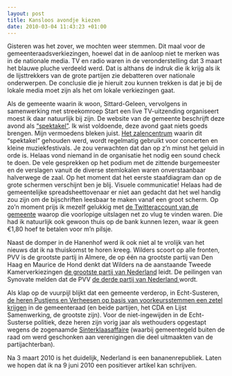 ```yaml
--- 
layout: post
title: Kansloos avondje kiezen
date: 2010-03-04 11:43:23 +01:00
---
```


Gisteren was het zover, we mochten weer stemmen. Dit maal voor de gemeenteraadsverkiezingen, hoewel dat in de aanloop niet te merken was in de nationale media. TV en radio waren in de veronderstelling dat 3 maart het blauwe pluche verdeeld werd. Dat is althans de indruk die ik krijg als ik de lijsttrekkers van de grote partijen zie debatteren over nationale onderwerpen. De conclusie die je hieruit zou kunnen trekken is dat je bij de lokale media moet zijn als het om lokale verkiezingen gaat.

Als de gemeente waarin ik woon, Sittard-Geleen, vervolgens in samenwerking met streekomroep Start een live TV-uitzending organiseert moest ik daar natuurlijk bij zijn. De website van de gemeente beschrijft deze avond als [“spektakel”](http://www.sittard-geleen.nl/content.jsp?objectid=46277 "Sittard-Geleen"). Ik wist voldoende, deze avond gaat niets goeds brengen. Mijn vermoedens bleken juist. [Het zalencentrum](http://www.hanenhof.nl/ "Hanenhof") waarin dit “spektakel” gehouden werd, wordt regelmatig gebruikt voor concerten en kleine muziekfestivals. Je zou verwachten dat dan op z’n minst het geluid in orde is. Helaas vond niemand in de organisatie het nodig een sound check te doen. De vele gesprekken op het podium met de zittende burgemeester en de verslagen vanuit de diverse stemlokalen waren onverstaanbaar halverwege de zaal. Op het moment dat het eerste staafdiagram dan op de grote schermen verschijnt ben je blij. Visuele communicatie! Helaas had de gemeentelijke spreadsheettovenaar er niet aan gedacht dat het wel handig zou zijn om de bijschriften leesbaar te maken vanaf een groot scherm. Op zo’n moment prijs ik mezelf gelukkig met [de Twitteraccount van de gemeente](http://www.twitter.com/sittardgeleen "@SittardGeleen on Twitter") waarop die voorlopige uitslagen net zo vlug te vinden waren. Die had ik natuurlijk ook gewoon thuis op de bank kunnen lezen, waar ik geen €1,80 hoef te betalen voor m’n pilsje.

Naast de domper in de Hanenhof werd ik ook niet al te vrolijk van het nieuws dat ik na thuiskomst te horen kreeg. Wilders scoort op alle fronten, PVV is de grootste partij in Almere, de op één na grootste partij van Den Haag en Maurice de Hond denkt dat Wilders na de aanstaande Tweede Kamerverkiezingen [de grootste partij van Nederland](http://www.trouw.nl/nieuws/nederland/article3004423.ece/PVV_favoriet_in_peiling_Tweede_Kamerverkiezingen.html "PVV favoriet in peiling Tweede Kamerverkiezingen") leidt. De peilingen van Synovate melden dat de PVV [de derde partij van Nederland ](http://www.elsevier.nl/web/Nieuws/Politiek/259687/Peiling-PVV-en-D66-winnen-CDA-en-SP-onderuit.htm "Peiling-PVV en D66 winnen CDA en SP onderuit") wordt.

Als klap op de vuurpijl blijkt dat een gemeente verderop, in Echt-Susteren, [de heren Pustjens en Verheesen op basis van voorkeursstemmen een zetel krijgen](http://www.echt-susteren.nl/index.php?simaction=content&mediumid=1&pagid=551&stukid=92631 "Echt-Susteren") in de gemeenteraad (en beide partijen, het CDA en Lijst Samenwerking, de grootste zijn). Voor de niet-ingewijden in de Echt-Susterse politiek, deze heren zijn vorig jaar als wethouders opgestapt wegens de zogenaamde [Sinterklaasaffaire](http://www.limburger.nl/article/20091123/DOSSIERS/821096914 "De Sinterklaasaffaire") (waarbij gemeentegeld buiten de raad om werd geschonken aan verenigingen die deel uitmaakten van de partijachterban).

Na 3 maart 2010 is het duidelijk, Nederland is een bananenrepubliek. Laten we hopen dat ik na 9 juni 2010 een positiever artikel kan schrijven.
